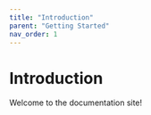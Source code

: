 ```yaml
---
title: "Introduction"
parent: "Getting Started"
nav_order: 1
---
```

# Introduction

Welcome to the documentation site!
